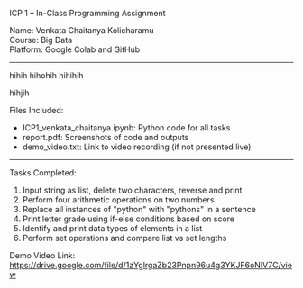 ICP 1 – In-Class Programming Assignment

Name: Venkata Chaitanya Kolicharamu  
Course: Big Data  
Platform: Google Colab and GitHub

---
hihih
hihohih
hihihih

hihjih

Files Included:
- ICP1_venkata_chaitanya.ipynb: Python code for all tasks
- report.pdf: Screenshots of code and outputs
- demo_video.txt: Link to video recording (if not presented live)

---

Tasks Completed:
1. Input string as list, delete two characters, reverse and print
2. Perform four arithmetic operations on two numbers
3. Replace all instances of "python" with "pythons" in a sentence
4. Print letter grade using if-else conditions based on score
5. Identify and print data types of elements in a list
6. Perform set operations and compare list vs set lengths

Demo Video Link:  
https://drive.google.com/file/d/1zYglrgaZb23Pnpn96u4g3YKJF6oNIV7C/view
